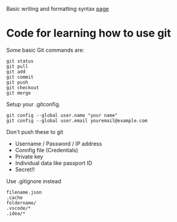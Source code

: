 Basic writing and formatting syntax [page](https://docs.github.com/en/github/writing-on-github/getting-started-with-writing-and-formatting-on-github/basic-writing-and-formatting-syntax)

# Code for learning how to use git

Some basic Git commands are:

```
git status
git pull
git add
git commit
git push
git checkout
git merge
```

Setup your .gitconfig.

```
git config --global user.name "your name"
git config --global user.email youremail@example.com
```

Don't push these to git

- Username / Password / IP address
- Connfig file (Credentials)
- Private key
- Individual data like passport ID
- Secret!!

Use .gitignore instead

```
filename.json
.cache
foldername/
.vscode/*
.idea/*
```

